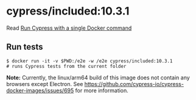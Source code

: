 <!--
WARNING: this file was autogenerated by generate-included-image.js using

    npm run add:included -- 10.3.1 cypress/browsers:node16.14.2-slim-chrome100-ff99-edge
-->

# cypress/included:10.3.1

Read [Run Cypress with a single Docker command][blog post url]

## Run tests

```shell
$ docker run -it -v $PWD:/e2e -w /e2e cypress/included:10.3.1
# runs Cypress tests from the current folder
```

**Note:** Currently, the linux/arm64 build of this image does not contain any browsers except Electron. See https://github.com/cypress-io/cypress-docker-images/issues/695 for more information.

[blog post url]: https://www.cypress.io/blog/2019/05/02/run-cypress-with-a-single-docker-command/
